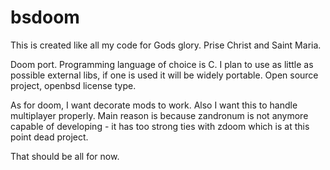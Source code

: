 # bsdoom

This is created like all my code for Gods glory. 
Prise Christ and Saint Maria.

Doom port.
Programming language of choice is C.
I plan to use as little as possible external libs,
if one is used it will be widely portable.
Open source project, openbsd license type.

As for doom, I want decorate mods to work.
Also I want this to handle multiplayer properly.
Main reason is because zandronum is not
anymore capable of developing - it has too strong ties
with zdoom which is at this point dead project.


That should be all for now.

